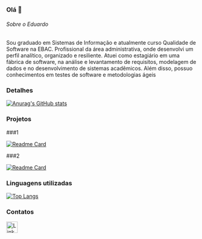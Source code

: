 ### Olá 👋

###### Sobre o Eduardo

Sou graduado em Sistemas de Informação e atualmente curso Qualidade de Software na EBAC. Profissional da área administrativa, onde desenvolvi um perfil analítico, organizado e resiliente. Atuei como estagiário em uma fábrica de software, na análise e levantamento de requisitos, modelagem de dados e no desenvolvimento de sistemas acadêmicos. Além disso, possuo conhecimentos em testes de software e metodologias ágeis

### Detalhes

[![Anurag's GitHub stats](https://github-readme-stats.vercel.app/api?username=Eduferr&show_icons=true&theme=dark)](https://github.com/anuraghazra/github-readme-stats)

### Projetos
###1

[![Readme Card](https://github-readme-stats.vercel.app/api/pin/?username=Eduferr&repo=teste_manual_fluxo_de_compra_ebacshop&theme=dark)](https://github.com/Eduferr/teste_manual_fluxo_de_compra_ebacshop#)

###2

[![Readme Card](https://github-readme-stats.vercel.app/api/pin/?username=Eduferr&repo=teste_manual_fluxo_de_compra&theme=dark)](https://github.com/Eduferr/teste_manual_fluxo_de_compra)



### Linguagens utilizadas

[![Top Langs](https://github-readme-stats.vercel.app/api/top-langs/?username=Eduferr&layout=compact)](https://github.com/anuraghazra/github-readme-stats)

### Contatos

[<img src='https://img.shields.io/badge/LinkedIn-0077B5?style=for-the-badge&logo=linkedin&logoColor=white' alt='Linkedin' height='30'>](https://www.linkedin.com/in/edufgs/)
